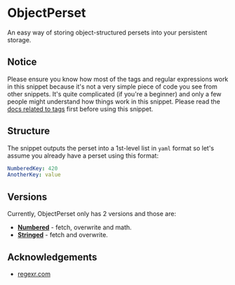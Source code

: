 # ObjectPerset
An easy way of storing object-structured persets into your persistent storage.

## Notice
Please ensure you know how most of the tags and regular expressions work in this snippet because it's not a very simple piece of code you see from other snippets. It's quite complicated (if you're a beginner) and only a few people might understand how things work in this snippet. Please read the [docs related to tags](https://atlas.bot/documentation/tags) first before using this snippet.

## Structure
The snippet outputs the perset into a 1st-level list in `yaml` format so let's assume you already have a perset using this format:
```yaml
NumberedKey: 420
AnotherKey: value
```

## Versions
Currently, ObjectPerset only has 2 versions and those are:
- [**Numbered**](./ObjectPerset-Number.md) - fetch, overwrite and math.
- [**Stringed**](./ObjectPerset-String.md) - fetch and overwrite.

## Acknowledgements
- [regexr.com](https://regexr.com)
